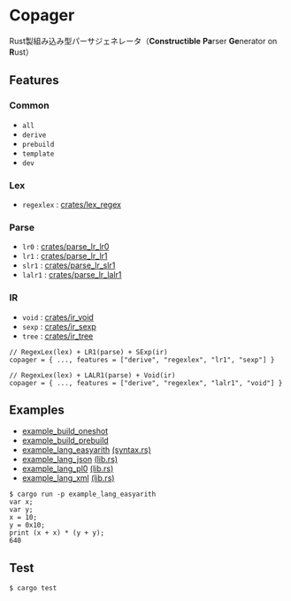 # Copager

Rust製組み込み型パーサジェネレータ（**Constructible** **Pa**rser **Ge**nerator on **R**ust）

## Features

### Common

- `all`
- `derive`
- `prebuild`
- `template`
- `dev`

### Lex

- `regexlex` : [crates/lex_regex](crates/lex_regex)

### Parse

- `lr0` : [crates/parse_lr_lr0](crates/parse_lr_lr0)
- `lr1` : [crates/parse_lr_lr1](crates/parse_lr_lr1)
- `slr1` : [crates/parse_lr_slr1](crates/parse_lr_slr1)
- `lalr1` : [crates/parse_lr_lalr1](crates/parse_lr_lalr1)

### IR

- `void` : [crates/ir_void](crates/ir_void)
- `sexp` : [crates/ir_sexp](crates/ir_sexp)
- `tree` : [crates/ir_tree](crates/ir_tree)

```
// RegexLex(lex) + LR1(parse) + SExp(ir)
copager = { ..., features = ["derive", "regexlex", "lr1", "sexp"] }

// RegexLex(lex) + LALR1(parse) + Void(ir)
copager = { ..., features = ["derive", "regexlex", "lalr1", "void"] }
```

## Examples

- [example_build_oneshot](examples/build_oneshot)
- [example_build_prebuild](examples/build_prebuild)
- [example_lang_easyarith](examples/lang_easyarith) [(syntax.rs)](examples/lang_easyarith/src/syntax.rs)
- [example_lang_json](examples/lang_json) [(lib.rs)](examples/lang_json/src/lib.rs)
- [example_lang_pl0](examples/lang_pl0) [(lib.rs)](examples/lang_pl0/src/lib.rs)
- [example_lang_xml](examples/lang_xml) [(lib.rs)](examples/lang_xml/src/lib.rs)

```
$ cargo run -p example_lang_easyarith
var x;
var y;
x = 10;
y = 0x10;
print (x + x) * (y + y);
640
```

## Test

```
$ cargo test
```
